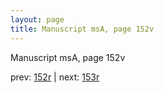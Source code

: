 ```yaml
---
layout: page
title: Manuscript msA, page 152v
---
```


Manuscript msA, page 152v

prev:  [152r](../152r) | next:  [153r](../153r)